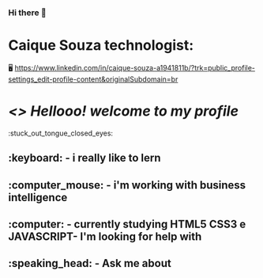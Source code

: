 ### Hi there 👋

<!--
**Caique215/Caique215** is a ✨ _special_ ✨ repository because its `README.md` (this file) appears on your GitHub profile.

Here are some ideas to get you started:

- 🔭 I’m currently working on ...
- 🌱 I’m currently learning ...
- 👯 I’m looking to collaborate on ...
- 🤔 I’m looking for help with ...
- 💬 Ask me about ...
- 📫 How to reach me: ...
- 😄 Pronouns: ...
- ⚡ Fun fact: ...
-->
<strong><h1>Caique Souza technologist:</h1></strong> :desktop_computer:
https://www.linkedin.com/in/caique-souza-a1941811b/?trk=public_profile-settings_edit-profile-content&originalSubdomain=br

<h1><i> <> Hellooo! welcome to my profile </i> </h2>:stuck_out_tongue_closed_eyes:	

<h2>:keyboard: - i really like to lern</h2>
<h2>:computer_mouse: - i'm working with business intelligence </h2>
<h2>:computer: - currently studying HTML5 CSS3 e JAVASCRIPT- I'm looking for help with</h2>
  <h2>:speaking_head: - Ask me about </h2>




